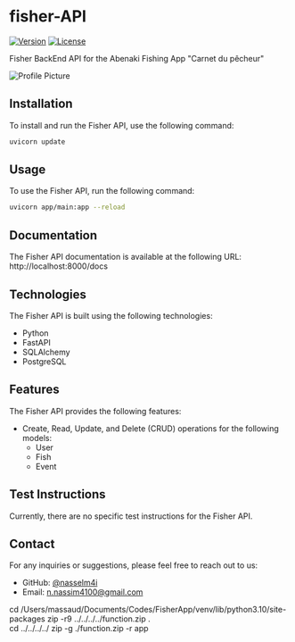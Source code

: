 # fisher-API

[![Version](https://img.shields.io/badge/version-1.0.0-blue.svg)]()
[![License](https://img.shields.io/badge/license-MIT-green.svg)]()

Fisher BackEnd API for the Abenaki Fishing App "Carnet du pêcheur"

![Profile Picture](https://avatars.githubusercontent.com/u/63957268?s=400&v=4)

## Installation

To install and run the Fisher API, use the following command:

```bash
uvicorn update
```

## Usage

To use the Fisher API, run the following command:
```bash
uvicorn app/main:app --reload
```

## Documentation

The Fisher API documentation is available at the following URL: http://localhost:8000/docs


## Technologies

The Fisher API is built using the following technologies:

- Python
- FastAPI
- SQLAlchemy
- PostgreSQL

## Features

The Fisher API provides the following features:

- Create, Read, Update, and Delete (CRUD) operations for the following models:
    - User
    - Fish
    - Event


## Test Instructions

Currently, there are no specific test instructions for the Fisher API.

## Contact

For any inquiries or suggestions, please feel free to reach out to us:

- GitHub: [@nasselm4i](https://github.com/nasselm4i)
- Email: n.nassim4100@gmail.com

cd /Users/massaud/Documents/Codes/FisherApp/venv/lib/python3.10/site-packages
zip -r9 ../../../../function.zip .  
cd ../../../../
zip -g ./function.zip -r app    